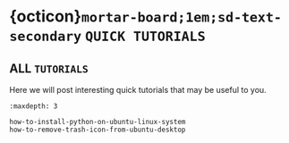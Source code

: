 # {octicon}`mortar-board;1em;sd-text-secondary` `QUICK TUTORIALS`

## ALL `TUTORIALS`

Here we will post interesting quick tutorials that may be useful to you.

```{toctree}
:maxdepth: 3

how-to-install-python-on-ubuntu-linux-system
how-to-remove-trash-icon-from-ubuntu-desktop
```
